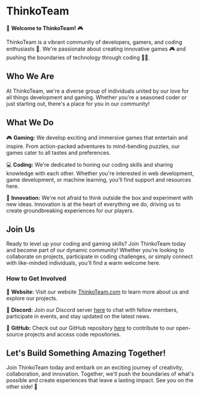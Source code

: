 # ThinkoTeam

🚀 **Welcome to ThinkoTeam!** 🎮

ThinkoTeam is a vibrant community of developers, gamers, and coding enthusiasts 🤖. We're passionate about creating innovative games 🎮 and pushing the boundaries of technology through coding 👩‍💻.

## Who We Are

At ThinkoTeam, we're a diverse group of individuals united by our love for all things development and gaming. Whether you're a seasoned coder or just starting out, there's a place for you in our community!

## What We Do

🎮 **Gaming:** We develop exciting and immersive games that entertain and inspire. From action-packed adventures to mind-bending puzzles, our games cater to all tastes and preferences.

💻 **Coding:** We're dedicated to honing our coding skills and sharing knowledge with each other. Whether you're interested in web development, game development, or machine learning, you'll find support and resources here.

🚀 **Innovation:** We're not afraid to think outside the box and experiment with new ideas. Innovation is at the heart of everything we do, driving us to create groundbreaking experiences for our players.

## Join Us

Ready to level up your coding and gaming skills? Join ThinkoTeam today and become part of our dynamic community! Whether you're looking to collaborate on projects, participate in coding challenges, or simply connect with like-minded individuals, you'll find a warm welcome here.

### How to Get Involved

🔗 **Website:** Visit our website [ThinkoTeam.com](https://vox200.online) to learn more about us and explore our projects.

📱 **Discord:** Join our Discord server [here]([https://discord.gg/thinkoteam](https://discord.gg/dSGYQsfZYP)) to chat with fellow members, participate in events, and stay updated on the latest news.

📝 **GitHub:** Check out our GitHub repository [here](https://github.com/thinkoteam) to contribute to our open-source projects and access code repositories.

## Let's Build Something Amazing Together!

Join ThinkoTeam today and embark on an exciting journey of creativity, collaboration, and innovation. Together, we'll push the boundaries of what's possible and create experiences that leave a lasting impact. See you on the other side! 👾
